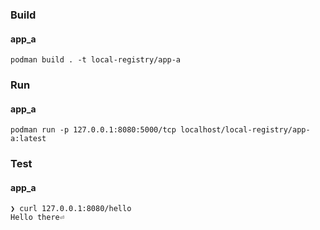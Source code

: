 ### Build

#### app_a

```
podman build . -t local-registry/app-a
```

### Run

#### app_a

```
podman run -p 127.0.0.1:8080:5000/tcp localhost/local-registry/app-a:latest
```

### Test

#### app_a

```
❯ curl 127.0.0.1:8080/hello
Hello there⏎
```